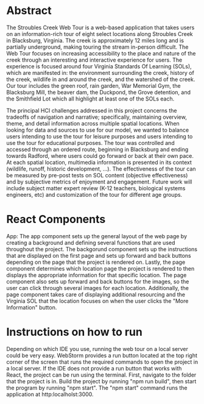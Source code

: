 # Abstract
The Stroubles Creek Web Tour is a web-based application that takes users on an information-rich tour of eight select locations along Stroubles Creek in Blacksburg, Virginia. The creek is approximately 12 miles long and is partially underground, making touring the stream in-person difficult. The Web Tour focuses on increasing accessibility to the place and nature of the creek through an interesting and interactive experience for users. The experience is focused around four Virginia Standards Of Learning (SOLs), which are manifested in: the environment surrounding the creek, history of the creek, wildlife in and around the creek, and the watershed of the creek. Our tour includes the green roof, rain garden, War Memorial Gym, the Blacksburg Mill, the beaver dam, the Duckpond, the Grove detention, and the Smithfield Lot which all highlight at least one of the SOLs each.

The principal HCI challenges addressed in this project concerns the tradeoffs of navigation and narrative; specifically, maintaining overview, theme, and detail information across multiple spatial locations. When looking for data and sources to use for our model, we wanted to balance users intending to use the tour for leisure purposes and users intending to use the tour for educational purposes. The tour was controlled and accessed through an ordered route, beginning in Blacksburg and ending towards Radford, where users could go forward or back at their own pace. At each spatial location, multimedia information is presented in its context (wildlife, runoff, historic development, …). The effectiveness of the tour can be measured by pre-post tests on SOL content (objective effectiveness) and by subjective metrics of enjoyment and engagement. Future work will include subject matter expert review (K-12 teachers, biological systems engineers, etc) and customization of the tour for different age groups.

# React Components
App: The app component sets up the general layout of the web page by creating a background and defining several functions that are used throughout the project. The backgorund component sets up the instructions that are displayed on the first page and sets up forward and back buttons depending on the page that the project is rendered on. Lastly, the page component determines which location page the project is rendered to then displays the appropriate information for that specific location. The page component also sets up forward and back buttons for the images, so the user can click through several images for each location. Additionally, the page component takes care of displaying additional resourcing and the Virginia SOL that the location focuses on when the user clicks the "More Information" button. 

# Instructions on how to run
Depending on which IDE you use, running the web tour on a local server could be very easy. WebStorm provides a run button located at the top right corner of the screen that runs the required commands to open the project in a local server. If the IDE does not provide a run button that works with React, the project can be run using the terminal. First, navigate to the folder that the project is in. Build the project by running "npm run build", then start the program by running "npm start". The "npm start" command runs the application at http:localholst:3000. 

